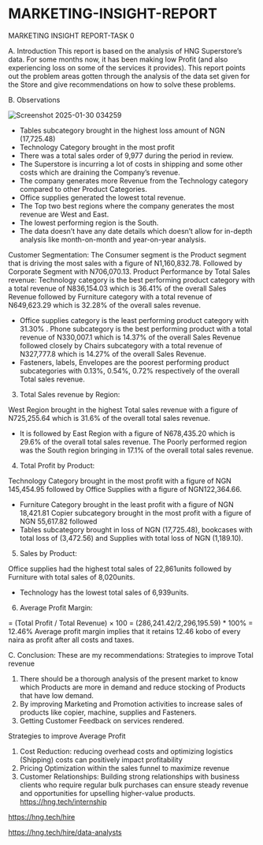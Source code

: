 # MARKETING-INSIGHT-REPORT
MARKETING INSIGHT REPORT-TASK 0

A. Introduction
This report is based on the analysis of HNG Superstore’s data. For some months now, it has been making low Profit (and also experiencing loss on some of the services it provides).
This report points out the problem areas gotten through the analysis of the data set given for the Store and give recommendations on how to solve these problems.

B. Observations

![Screenshot 2025-01-30 034259](https://github.com/user-attachments/assets/fbb3b492-c8ac-4288-978b-682fe490dc0e)


- Tables subcategory brought in the highest loss amount of NGN (17,725.48)
- Technology Category brought in the most profit
- There was a total sales order of 9,977 during the period in review.
- The Superstore is incurring a lot of costs in shipping and some other costs which are draining the Company’s revenue.
- The company generates more Revenue from the Technology category compared to other Product Categories.
- Office supplies generated the lowest total revenue.
- The Top two best regions where the company generates the most revenue are West and East.
- The lowest performing region is the South.
- The data doesn’t have any date details which doesn’t allow for in-depth analysis like month-on-month and year-on-year analysis.

Customer Segmentation:
The Consumer segment is the Product segment that is driving the most sales with a figure of N1,160,832.78. Followed by Corporate Segment with N706,070.13.
Product Performance by Total Sales revenue:
Technology category is the best performing product category with a total revenue of N836,154.03 which is 36.41% of the overall Sales Revenue followed by Furniture category with a total revenue of N649,623.29 which is 32.28% of the overall sales revenue.
- Office supplies category is the least performing product category with 31.30% .
Phone subcategory is the best performing product with a total revenue of N330,007.1 which is 14.37% of the overall Sales Revenue followed closely by Chairs subcategory with a total revenue of N327,777.8 which is 14.27% of the overall Sales Revenue.
- Fasteners, labels, Envelopes are the poorest performing product subcategories with 0.13%, 0.54%, 0.72% respectively of the overall Total sales revenue.
3. Total Sales revenue by Region:

West Region brought in the highest Total sales revenue with a figure of N725,255.64 which is 31.6% of the overall total sales revenue.
- It is followed by East Region with a figure of N678,435.20 which is 29.6% of the overall total sales revenue.
The Poorly performed region was the South region bringing in 17.1% of the overall total sales revenue.
4. Total Profit by Product:

Technology Category brought in the most profit with a figure of NGN 145,454.95 followed by Office Supplies with a figure of NGN122,364.66.
- Furniture Category brought in the least profit with a figure of NGN 18,421.81
Copier subcategory brought in the most profit with a figure of NGN 55,617.82 followed
- Tables subcategory brought in loss of NGN (17,725.48), bookcases with total loss of (3,472.56) and Supplies with total loss of NGN (1,189.10).
5. Sales by Product:

Office supplies had the highest total sales of 22,861units followed by Furniture with total sales of 8,020units.
- Technology has the lowest total sales of 6,939units.
6. Average Profit Margin:

= (Total Profit / Total Revenue) × 100
= (286,241.42/2,296,195.59) * 100%
= 12.46%
Average profit margin implies that it retains 12.46 kobo of every naira as profit after all costs and taxes.

C. Conclusion: These are my recommendations:
Strategies to improve Total revenue
1. There should be a thorough analysis of the present market to know which Products are more in demand and reduce stocking of Products that have low demand.
2. By improving Marketing and Promotion activities to increase sales of products like copier, machine, supplies and Fasteners.
3. Getting Customer Feedback on services rendered.

Strategies to improve Average Profit
1. Cost Reduction: reducing overhead costs and optimizing logistics (Shipping) costs can positively impact profitability
2. Pricing Optimization within the sales funnel to maximize revenue
3. Customer Relationships: Building strong relationships with business clients who require regular bulk purchases can ensure steady revenue and opportunities for upselling higher-value products.
https://hng.tech/internship

https://hng.tech/hire

https://hng.tech/hire/data-analysts
